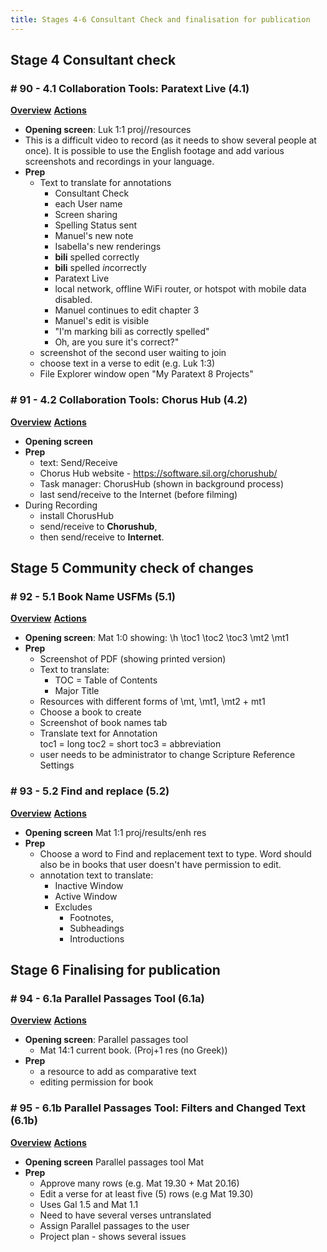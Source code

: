 ```yaml
---
title: Stages 4-6 Consultant Check and finalisation for publication
---
```


## Stage 4	Consultant check
### \# 90 - 4.1	Collaboration Tools: Paratext Live (4.1)
[**Overview**](https://drive.google.com/file/d/1-D0_7eM_1LNkI4_25eIKDl4O4OfCEW18/view?usp=sharing) [**Actions**](https://drive.google.com/file/d/1XJh-zXzbrsfMRU7EkxMpvzT-d1Yh8x9F/view?usp=sharing)  
- **Opening screen**: Luk 1:1 proj//resources
- This is a difficult video to record (as it needs to show several people at once). It is possible to use the English footage and add various screenshots and recordings in your language.  
- **Prep**  
   - Text to translate for annotations 
     - Consultant Check
     - each User name
     - Screen sharing
     - Spelling Status sent
     - Manuel's new note
     - Isabella's new renderings
     - **bili** spelled correctly
     - **bili** spelled *in*correctly
     - Paratext Live
     - local network, offline WiFi router, or hotspot with mobile data disabled.
     - Manuel continues to edit chapter 3
     - Manuel's edit is visible
     - "I'm marking bili as correctly spelled"
     - Oh, are you sure it's correct?" 
   - screenshot of the second user waiting to join
   - choose text in a verse to edit (e.g. Luk 1:3)
   - File Explorer window open "My Paratext 8 Projects"



 
### \# 91 - 4.2	Collaboration Tools: Chorus Hub (4.2)
[**Overview**](https://drive.google.com/file/d/1xeSkMrlGnkxgMlQjnhkgPBElhFMGSNDV/view?usp=sharing) [**Actions**](https://drive.google.com/file/d/1hwaiKxD0qIaSEovdSDLUZfZ3kucCPpag/view?usp=sharing)  
- **Opening screen** 
- **Prep**
  - text: Send/Receive
  - Chorus Hub website - https://software.sil.org/chorushub/
  - Task manager: ChorusHub (shown in background process)
  - last send/receive to the Internet (before filming)
- During Recording
  - install ChorusHub
  - send/receive to **Chorushub**, 
  - then send/receive to **Internet**.
## Stage 5	Community check of changes
### \# 92 - 5.1	Book Name USFMs (5.1)
[**Overview**](https://drive.google.com/file/d/1P9nkGAiVm4txcTRfwfkE5J0a9NHj30Ef/view?usp=sharing) [**Actions**](https://drive.google.com/file/d/1NuQtZQl5Qk1Bx4kcrPKfjdwx8uwTQwKc/view?usp=sharing)  
- **Opening screen**: Mat 1:0 showing:
\h \toc1 \toc2 \toc3  \mt2 \mt1 
- **Prep**
    - Screenshot of PDF (showing printed version)
    - Text to translate: 
      - TOC = Table of Contents
      - Major Title
    - Resources with different forms of \mt, \mt1, \mt2 + mt1
  - Choose a book to create
  - Screenshot of book names tab
  - Translate text for Annotation   
      toc1 = long  toc2 = short  toc3 = abbreviation
  - user needs to be administrator to change Scripture Reference Settings

### \# 93 - 5.2	Find and replace (5.2)
[**Overview**](https://drive.google.com/file/d/1Rx5vyck2bDyaXYRRDo6VDovoqlzyloXm/view?usp=sharing) [**Actions**](https://drive.google.com/file/d/1tuEiFPaVd6hu9JCgoDqbM2pSKjZ5oVYt/view?usp=sharing)  
- **Opening screen** Mat 1:1 proj/results/enh res
- **Prep**
  - Choose a word to Find and replacement text to type. Word should also be in books that user doesn't have permission to edit.
  - annotation text to translate: 
    - Inactive Window 
    - Active Window
    - Excludes 
      - Footnotes, 
      - Subheadings 
      - Introductions

## Stage 6	Finalising for publication
### \# 94 - 6.1a	Parallel Passages Tool (6.1a)
[**Overview**](https://drive.google.com/file/d/1PCVhaFNvE_82DAYo6X7D4KcIU1tWnzcT/view?usp=sharing) [**Actions**](https://drive.google.com/file/d/1LvPggWJoNXntKxG68cW6aIUqeQAONTUb/view?usp=sharing)  
- **Opening screen**: Parallel passages tool 
  - Mat 14:1 current book. (Proj+1 res (no Greek))  
- **Prep**
  - a resource to add as comparative text
  - editing permission for book

  

### \# 95 - 6.1b	Parallel Passages Tool: Filters and Changed Text (6.1b)
[**Overview**](https://drive.google.com/file/d/1RhO5VUbBCxlI2ZZBT-Nz5zU4frFad-s3/view?usp=sharing) [**Actions**](https://drive.google.com/file/d/1O9n_Hx9UDjbSksmYpReKh_aLXeB9zK6c/view?usp=sharing)  
- **Opening screen** Parallel passages tool Mat
- **Prep**
  - Approve many rows (e.g. Mat 19.30 + Mat 20.16)
  - Edit a verse for at least five (5) rows (e.g Mat 19.30)
  - Uses Gal 1.5 and Mat 1.1
  - Need to have several verses untranslated
  - Assign Parallel passages to the user
  - Project plan - shows several issues


